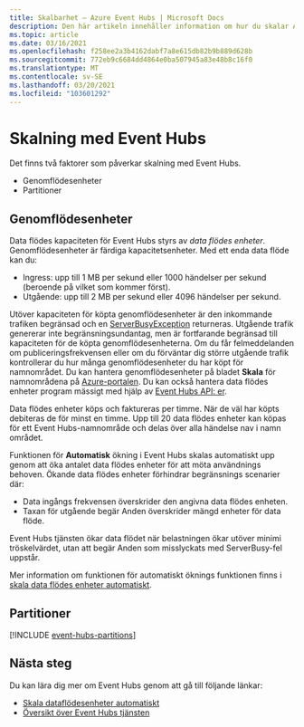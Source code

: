 ```yaml
---
title: Skalbarhet – Azure Event Hubs | Microsoft Docs
description: Den här artikeln innehåller information om hur du skalar Azure-Event Hubs med partitioner och data flödes enheter.
ms.topic: article
ms.date: 03/16/2021
ms.openlocfilehash: f258ee2a3b4162dabf7a8e615db82b9b889d628b
ms.sourcegitcommit: 772eb9c6684dd4864e0ba507945a83e48b8c16f0
ms.translationtype: MT
ms.contentlocale: sv-SE
ms.lasthandoff: 03/20/2021
ms.locfileid: "103601292"
---
```

# <a name="scaling-with-event-hubs"></a>Skalning med Event Hubs

Det finns två faktorer som påverkar skalning med Event Hubs.
*   Genomflödesenheter
*   Partitioner

## <a name="throughput-units"></a>Genomflödesenheter

Data flödes kapaciteten för Event Hubs styrs av *data flödes enheter*. Genomflödesenheter är färdiga kapacitetsenheter. Med ett enda data flöde kan du:

* Ingress: upp till 1 MB per sekund eller 1000 händelser per sekund (beroende på vilket som kommer först).
* Utgående: upp till 2 MB per sekund eller 4096 händelser per sekund.

Utöver kapaciteten för köpta genomflödesenheter är den inkommande trafiken begränsad och en [ServerBusyException](/dotnet/api/microsoft.azure.eventhubs.serverbusyexception) returneras. Utgående trafik genererar inte begränsningsundantag, men är fortfarande begränsad till kapaciteten för de köpta genomflödesenheterna. Om du får felmeddelanden om publiceringsfrekvensen eller om du förväntar dig större utgående trafik kontrollerar du hur många genomflödesenheter du har köpt för namnområdet. Du kan hantera genomflödesenheter på bladet **Skala** för namnområdena på [Azure-portalen](https://portal.azure.com). Du kan också hantera data flödes enheter program mässigt med hjälp av [Event Hubs API: er](./event-hubs-samples.md).

Data flödes enheter köps och faktureras per timme. När de väl har köpts debiteras de för minst en timme. Upp till 20 data flödes enheter kan köpas för ett Event Hubs-namnområde och delas över alla händelse nav i namn området.

Funktionen för **Automatisk** ökning i Event Hubs skalas automatiskt upp genom att öka antalet data flödes enheter för att möta användnings behoven. Ökande data flödes enheter förhindrar begränsnings scenarier där:

- Data ingångs frekvensen överskrider den angivna data flödes enheten.
- Taxan för utgående begär Anden överskrider mängd enheter för data flöde.

Event Hubs tjänsten ökar data flödet när belastningen ökar utöver minimi tröskelvärdet, utan att begär Anden som misslyckats med ServerBusy-fel uppstår. 

Mer information om funktionen för automatiskt öknings funktionen finns i [skala data flödes enheter automatiskt](event-hubs-auto-inflate.md).

## <a name="partitions"></a>Partitioner
[!INCLUDE [event-hubs-partitions](../../includes/event-hubs-partitions.md)]




## <a name="next-steps"></a>Nästa steg
Du kan lära dig mer om Event Hubs genom att gå till följande länkar:

- [Skala dataflödesenheter automatiskt](event-hubs-auto-inflate.md)
- [Översikt över Event Hubs tjänsten](./event-hubs-about.md)
